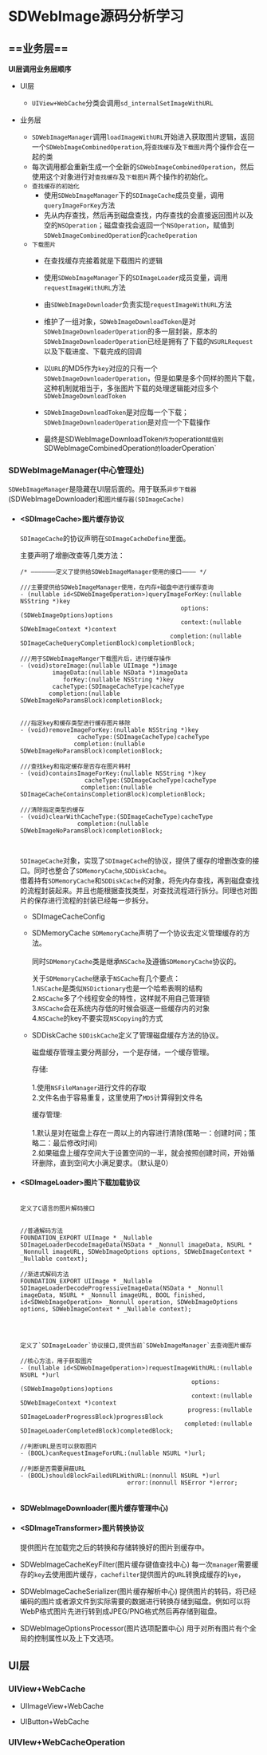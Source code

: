 # SDWebImage源码分析学习


## ==业务层==

**UI层调用业务层顺序**  
  
  
- UI层  
	- `UIView+WebCache`分类会调用`sd_internalSetImageWithURL`  
  
- 业务层  
	- `SDWebImageManager`调用`loadImageWithURL`开始进入获取图片逻辑，返回一个`SDWebImageCombinedOperation`,将`查找缓存`及`下载图片`两个操作合在一起的类  
	-  每次调用都会重新生成一个全新的`SDWebImageCombinedOperation`，然后使用这个对象进行对`查找缓存`及`下载图片`两个操作的初始化。  
	- `查找缓存的初始化`  
		- 使用`SDWebImageManager`下的`SDImageCache`成员变量，调用`queryImageForKey`方法  
		- 先从内存查找，然后再到磁盘查找，内存查找的会直接返回图片以及空的`NSOperation`；磁盘查找会返回一个`NSOperation`，赋值到`SDWebImageCombinedOperation`的`cacheOperation`  
	- `下载图片`  
		- 在查找缓存完接着就是下载图片的逻辑  
		- 使用`SDWebImageManager`下的`SDImageLoader`成员变量，调用`requestImageWithURL`方法  
		- 由`SDWebImageDownloader`负责实现`requestImageWithURL`方法  
		- 维护了一组对象，`SDWebImageDownloadToken`是对`SDWebImageDownloaderOperation`的多一层封装，原本的`SDWebImageDownloaderOperation`已经是拥有了下载的`NSURLRequest`以及下载进度、下载完成的回调  
		- 以`URL`的MD5作为`key`对应的只有一个`SDWebImageDownloaderOperation`，但是如果是多个同样的图片下载，这种机制就相当于，多张图片下载的处理逻辑能对应多个`SDWebImageDownloadToken`  
		- `SDWebImageDownloadToken`是对应每一个下载；`SDWebImageDownloaderOperation`是对应一个下载操作  
  
		- 最终是SDWebImageDownloadToken`作为`operation`赋值到`SDWebImageCombinedOperation`的`loaderOperation`  
		

### SDWebImageManager(中心管理处)

`SDWebImageManager`是隐藏在UI层后面的。用于联系`异步下载器`(SDWebImageDownloader)和`图片缓存器(SDImageCache)`

- #### \<SDImageCache\>图片缓存协议
  `SDImageCache`的协议声明在`SDImageCacheDefine`里面。<br>  
    
  主要声明了增删改查等几类方法：  
    
  ````  
  /* ———————定义了提供给SDWebImageManager使用的接口———— */  
    
  ///主要提供给SDWebImageManager使用，在内存+磁盘中进行缓存查询  
  - (nullable id<SDWebImageOperation>)queryImageForKey:(nullable NSString *)key  
                                               options:(SDWebImageOptions)options  
                                               context:(nullable SDWebImageContext *)context  
                                            completion:(nullable SDImageCacheQueryCompletionBlock)completionBlock;  
    
  ///用于SDWebImageManger下载图片后，进行缓存操作  
  - (void)storeImage:(nullable UIImage *)image  
           imageData:(nullable NSData *)imageData  
              forKey:(nullable NSString *)key  
           cacheType:(SDImageCacheType)cacheType  
          completion:(nullable SDWebImageNoParamsBlock)completionBlock;  
    
    
  ///指定key和缓存类型进行缓存图片移除  
  - (void)removeImageForKey:(nullable NSString *)key  
                  cacheType:(SDImageCacheType)cacheType  
                 completion:(nullable SDWebImageNoParamsBlock)completionBlock;  
    
  ///查找key和指定缓存是否存在图片韩村  
  - (void)containsImageForKey:(nullable NSString *)key  
                    cacheType:(SDImageCacheType)cacheType  
                   completion:(nullable SDImageCacheContainsCompletionBlock)completionBlock;  
    
  ///清除指定类型的缓存  
  - (void)clearWithCacheType:(SDImageCacheType)cacheType  
                  completion:(nullable SDWebImageNoParamsBlock)completionBlock;  
    
    
  ````  
    
    
  `SDImageCache`对象，实现了`SDImageCache`的协议，提供了缓存的增删改查的接口。同时也整合了`SDMemoryCache`,`SDDiskCache`。  
  借着持有`SDMemoryCache`和`SDDiskCache`的对象，将先内存查找，再到磁盘查找的流程封装起来。并且也能根据查找类型，对查找流程进行拆分。同理也对图片的保存进行流程的封装已经每一步拆分。

	- SDImageCacheConfig

	- SDMemoryCache
	  `SDMemoryCache`声明了一个协议去定义管理缓存的方法。<br>  
	  同时`SDMemoryCache`类是继承`NSCache`及遵循`SDMemoryCache`协议的。<br>  
	    
	  关于`SDMemoryCache`继承于`NSCache`有几个要点：  
	  1.`NSCache`是类似`NSDictionary`也是一个哈希表啊的结构  
	  2.`NSCache`多了个线程安全的特性，这样就不用自己管理锁  
	  3.`NSCache`会在系统内存低的时候会驱逐一些缓存内的对象  
	  4.`NSCache`的key不要实现`NSCopying`的方式

	- SDDiskCache
	  `SDDiskCache`定义了管理磁盘缓存方法的协议。<br>  
	    
	  磁盘缓存管理主要分两部分，一个是存储，一个缓存管理。<br>  
	    
	  存储:<br>  
	  1.使用`NSFileManager`进行文件的存取  
	  2.文件名由于容易重复，这里使用了`MD5`计算得到文件名  
	    
	  缓存管理:<br>  
	  1.默认是对在磁盘上存在一周以上的内容进行清除(策略一：创建时间；策略二：最后修改时间)  
	  2.如果磁盘上缓存空间大于设置空间的一半，就会按照创建时间，开始循环删除，直到空间大小满足要求。（默认是0）

- #### \<SDImageLoader\>图片下载加载协议
  ````  
    
  定义了C语言的图片解码接口  
    
    
  //普通解码方法  
  FOUNDATION_EXPORT UIImage * _Nullable SDImageLoaderDecodeImageData(NSData * _Nonnull imageData, NSURL * _Nonnull imageURL, SDWebImageOptions options, SDWebImageContext * _Nullable context);  
    
  //渐进式解码方法  
  FOUNDATION_EXPORT UIImage * _Nullable SDImageLoaderDecodeProgressiveImageData(NSData * _Nonnull imageData, NSURL * _Nonnull imageURL, BOOL finished,  id<SDWebImageOperation> _Nonnull operation, SDWebImageOptions options, SDWebImageContext * _Nullable context);  
    
    
  ````  
    
    
    
    
  ````  
    
  定义了`SDImageLoader`协议接口,提供当前`SDWebImageManager`去查询图片缓存  
    
  //核心方法，用于获取图片  
  - (nullable id<SDWebImageOperation>)requestImageWithURL:(nullable NSURL *)url  
                                                  options:(SDWebImageOptions)options  
                                                  context:(nullable SDWebImageContext *)context  
                                                 progress:(nullable SDImageLoaderProgressBlock)progressBlock  
                                                completed:(nullable SDImageLoaderCompletedBlock)completedBlock;  
    
  //判断URL是否可以获取图片  
  - (BOOL)canRequestImageForURL:(nullable NSURL *)url;  
    
  //判断是否需要屏蔽URL  
  - (BOOL)shouldBlockFailedURLWithURL:(nonnull NSURL *)url  
                                error:(nonnull NSError *)error;  
    
  ````

- #### SDWebImageDownloader(图片缓存管理中心)

- #### \<SDImageTransformer\>图片转换协议
  	提供图片在加载完之后的转换和存储转换好的图片到缓存中。

- SDWebImageCacheKeyFilter(图片缓存键值查找中心)
  	每一次`manager`需要缓存的`key`去使用图片缓存，`cachefilter`提供图片的`URL`转换成缓存的`kye`，

- SDWebImageCacheSerializer(图片缓存解析中心)
  	提供图片的转码，将已经编码的图片或者源文件到实际需要的数据进行转换存储到磁盘。例如可以将WebP格式图片先进行转到成JPEG/PNG格式然后再存储到磁盘。

- SDWebImageOptionsProcessor(图片选项配置中心)
  	用于对所有图片有个全局的控制属性以及上下文选项。

## UI层

### UIView+WebCache

- UIImageView+WebCache

- UIButton+WebCache

### UIVIew+WebCacheOperation

